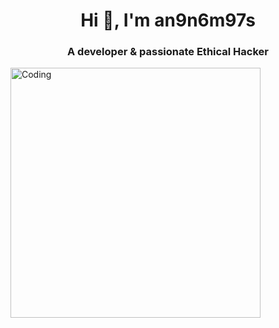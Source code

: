 <h1 align="center">Hi 👋, I'm an9n6m97s</h1>
<h3 align="center">A developer & passionate Ethical Hacker</h3>
<img alt="Coding" width="400" src="https://redlife.ro/images/Ethical_Hacker.gif">
